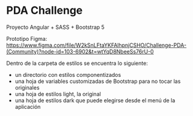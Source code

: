 # PDA Challenge

Proyecto Angular + SASS + Bootstrap 5

Prototipo Figma: https://www.figma.com/file/W2kSnLFtaYKFAlhpnjCSHO/Challenge-PDA-(Community)?node-id=103-6902&t=wtYqD8NbeeSs76rU-0

Dentro de la carpeta de estilos se encuentra lo siguiente:

- un directorio con estilos componentizados
- una hoja de variables customizadas de Bootstrap para no tocar las originales
- una hoja de estilos light, la original
- una hoja de estilos dark que puede elegirse desde el menú de la aplicación
